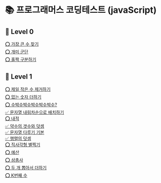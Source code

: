 # 📚 프로그래머스 코딩테스트 (javaScript)

## 📂 Level 0

[⭕️ 가장 큰 수 찾기](/Level0/Q1.md)<br/>
[⭕️ 개미 군단](/Level0/Q2.md)<br/>
[⭕️ 홀짝 구분하기](/Level0/Q3.md)<br/>

## 📂 Level 1

[⭕️ 제일 작은 수 제거하기](/Level1/Q1.md)<br/>
[⭕️ 없는 숫자 더하기](/Level1/Q2.md)<br/>
[⭕️ 수박수박수박수박수박수?](/Level1/Q3.md)<br/>
[✅ 문자열 내림차순으로 배치하기](/Level1/Q4.md)<br/>
[⭕️ 내적](/Level1/Q5.md)<br/>
[✅ 약수의 갯수와 덧셈](/Level1/Q6.md)<br/>
[✅ 문자열 다루기 기본](/Level1/Q7.md)<br/>
[✅ 행렬의 덧셈](/Level1/Q8.md)<br/>
[⭕️ 직사각형 별찍기](/Level1/Q9.md)<br/>
[⭕️ 예산](/Level1/Q10.md)<br/>
[⭕️ 삼총사](/Level1/Q11.md)<br/>
[⭕️ 두 개 뽑아서 더하기](/Level1/Q12.md)<br/>
[⭕️ K번째 수](/Level1/Q13.md)<br/>
